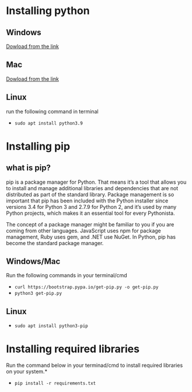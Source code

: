 # Installing python 

## Windows 
[Dowload from the link](https://www.python.org/downloads/release/python-396/)
## Mac
[Dowload from the link](https://www.python.org/downloads/release/python-396/)
## Linux
run the following command in terminal
* `sudo apt install python3.9`


# Installing pip 

## what is pip? 
pip is a package manager for Python. That means it’s a tool that allows you to install and manage additional libraries and dependencies that are not distributed as part of the standard library. Package management is so important that pip has been included with the Python installer since versions 3.4 for Python 3 and 2.7.9 for Python 2, and it’s used by many Python projects, which makes it an essential tool for every Pythonista.

The concept of a package manager might be familiar to you if you are coming from other languages. JavaScript uses npm for package management, Ruby uses gem, and .NET use NuGet. In Python, pip has become the standard package manager.

## Windows/Mac
Run the following commands in your terminal/cmd
* `curl https://bootstrap.pypa.io/get-pip.py -o get-pip.py`
* `python3 get-pip.py`

## Linux
* `sudo apt install python3-pip`


# Installing required libraries 
Run the command below in your terminad/cmd to install required libraries on your system.*
* `pip install -r requirements.txt`
